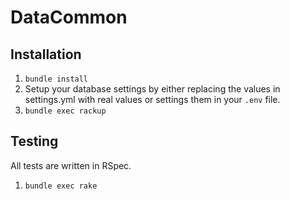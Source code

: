 # DataCommon

## Installation
1. `bundle install`
2. Setup your database settings by either replacing the values in settings.yml with real values or settings them in your `.env` file.
3. `bundle exec rackup`

## Testing
All tests are written in RSpec.
1. `bundle exec rake`
